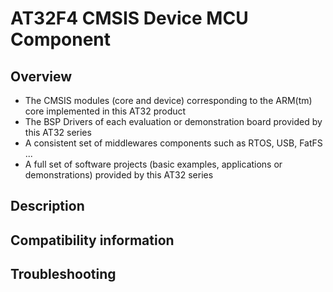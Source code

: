 # AT32F4 CMSIS Device MCU Component

## Overview

   * The CMSIS modules (core and device) corresponding to the ARM(tm) core implemented in this AT32 product
   * The BSP Drivers of each evaluation or demonstration board provided by this AT32 series
   * A consistent set of middlewares components such as RTOS, USB, FatFS ...
   * A full set of software projects (basic examples, applications or demonstrations) provided by this AT32 series

## Description



## Compatibility information



## Troubleshooting

